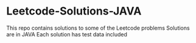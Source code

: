# Leetcode-Solutions-JAVA
This repo contains solutions to some of the Leetcode problems
Solutions are in JAVA
Each solution has test data included
